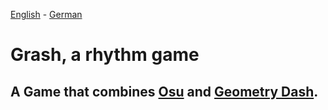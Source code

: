 [English](README.md) - [German](README-German.md)

# Grash, a rhythm game
## A Game that combines [Osu](https://osu.ppy.sh) and [Geometry Dash](https://store.steampowered.com/app/322170/Geometry_Dash/).

